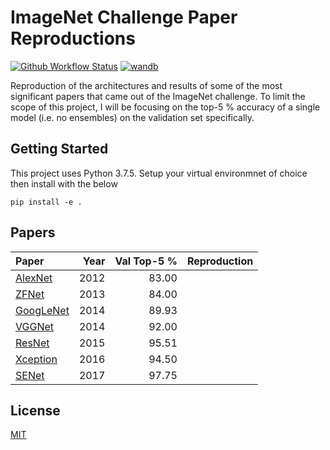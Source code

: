 # ImageNet Challenge Paper Reproductions

[![Github Workflow Status](https://img.shields.io/github/workflow/status/amritpurshotam/computer-vision-papers/CI)](https://github.com/amritpurshotam/computer-vision-papers/actions/workflows/ci.yaml)
[![wandb](https://img.shields.io/static/v1?message=Weights+%26+Biases&color=222222&logo=Weights+%26+Biases&logoColor=ffcc33&label=)](https://wandb.ai/amrit/computer-vision-papers)

Reproduction of the architectures and results of some of the most significant papers that came out of the ImageNet challenge. To limit the scope of this project, I will be focusing on the top-5 % accuracy of a single model (i.e. no ensembles) on the validation set specifically.

## Getting Started

This project uses Python 3.7.5. Setup your virtual environmnet of choice then install with the below

```console
pip install -e .
```

## Papers

| Paper | Year | Val Top-5 % | Reproduction |
| :--- | ---: | ---: | ---: |
| [AlexNet](https://papers.nips.cc/paper/2012/file/c399862d3b9d6b76c8436e924a68c45b-Paper.pdf) | 2012 | 83.00 | |
| [ZFNet](https://arxiv.org/abs/1311.2901) | 2013 | 84.00 |  |
| [GoogLeNet](https://arxiv.org/abs/1409.4842) | 2014 | 89.93 |  |
| [VGGNet](https://arxiv.org/abs/1409.1556) | 2014 | 92.00 |  |
| [ResNet](https://arxiv.org/abs/1512.03385) | 2015 | 95.51 |  |
| [Xception](https://arxiv.org/abs/1610.02357) | 2016 | 94.50 |  |
| [SENet](https://arxiv.org/abs/1709.01507) | 2017 | 97.75 |  |

## License

[MIT](LICENSE)